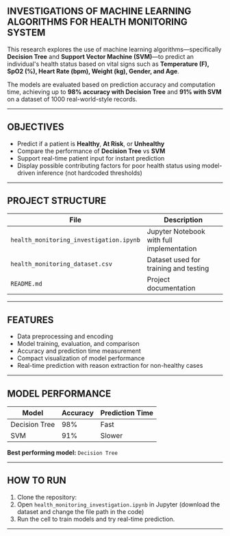 ## INVESTIGATIONS OF MACHINE LEARNING ALGORITHMS FOR HEALTH MONITORING SYSTEM

This research explores the use of machine learning algorithms—specifically **Decision Tree** and **Support Vector Machine (SVM)**—to predict an individual's health status based on vital signs such as **Temperature (F), SpO2 (%), Heart Rate (bpm), Weight (kg), Gender, and Age**.

The models are evaluated based on prediction accuracy and computation time, achieving up to **98% accuracy with Decision Tree** and **91% with SVM** on a dataset of 1000 real-world-style records.

---

## OBJECTIVES

- Predict if a patient is **Healthy**, **At Risk**, or **Unhealthy**
- Compare the performance of **Decision Tree** vs **SVM**
- Support real-time patient input for instant prediction
- Display possible contributing factors for poor health status using model-driven inference (not hardcoded thresholds)

---

## PROJECT STRUCTURE

|              File                       |                Description                |
|-----------------------------------------|-------------------------------------------|
| `health_monitoring_investigation.ipynb` | Jupyter Notebook with full implementation |
| `health_monitoring_dataset.csv`         | Dataset used for training and testing     |
| `README.md`                             | Project documentation                     |

---

## FEATURES

- Data preprocessing and encoding
- Model training, evaluation, and comparison
- Accuracy and prediction time measurement
- Compact visualization of model performance
- Real-time prediction with reason extraction for non-healthy cases

---

## MODEL PERFORMANCE

| Model         | Accuracy | Prediction Time |
|---------------|----------|-----------------|
| Decision Tree | 98%      | Fast            |
| SVM           | 91%      | Slower          |

**Best performing model:** `Decision Tree`

---

## HOW TO RUN

1. Clone the repository:
2. Open `health_monitoring_investigation.ipynb` in Jupyter (download the dataset and change the file path in the code)
3. Run the cell to train models and try real-time prediction.

---
